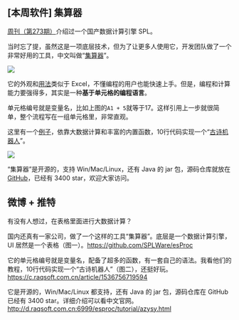 ## [本周软件] 集算器

[周刊（第273期）](https://www.ruanyifeng.com/blog/2023/10/weekly-issue-273.html)介绍过一个国产数据计算引擎 SPL。

当时忘了提，虽然这是一项底层技术，但为了让更多人使用它，开发团队做了一个非常好用的工具，中文叫做“[集算器](https://c.raqsoft.com.cn/article/1595816810031)”。

![](https://cdn.beekka.com/blogimg/asset/202311/bg2023112903.webp)

它的外观和[用法](http://d.raqsoft.com.cn:6999/esproc/tutorial/azysy.html)类似于 Excel，不懂编程的用户也能快速上手。但是，编程和计算能力要强得多，其实是一种**基于单元格的编程语言**。

单元格编号就是变量名，比如上图的`A1 + 5`就等于17。这样引用上一步就很简单，整个流程写在一组单元格里，非常直观。

这里有一个[例子](https://c.raqsoft.com.cn/article/1536756719594)，依靠大数据计算和丰富的内置函数，10行代码实现一个“[古诗机器人](https://c.raqsoft.com.cn/article/1536756719594)”。

![](https://cdn.beekka.com/blogimg/asset/202311/bg2023112904.webp)

“集算器”是开源的，支持 Win/Mac/Linux，还有 Java 的 jar 包，源码仓库就放在 [GitHub](https://github.com/SPLware/esProc)，已经有 3400 star，欢迎大家访问。

## 微博 + 推特

有没有人想过，在表格里面进行大数据计算？

国内还真有一家公司，做了一个这样的工具“集算器”。底层是一个数据计算引擎，UI 居然是一个表格（图一）。https://github.com/SPLWare/esProc

它的单元格编号就是变量名，配备了超多的函数，有一套自己的语法。我看他们的教程，10行代码实现一个“古诗机器人”（图二），还挺好玩。https://c.raqsoft.com.cn/article/1536756719594

它是开源的，Win/Mac/Linux 都支持，还有 Java 的 jar 包，源码仓库在 GitHub 已经有 3400 star。详细介绍可以看中文官网。http://d.raqsoft.com.cn:6999/esproc/tutorial/azysy.html


